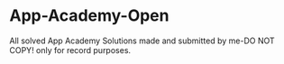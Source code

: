 # App-Academy-Open
All solved App Academy Solutions made and submitted by me-DO NOT COPY! only for record purposes.
